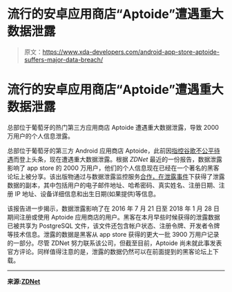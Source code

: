 # 流行的安卓应用商店“Aptoide”遭遇重大数据泄露

> 原文：<https://www.xda-developers.com/android-app-store-aptoide-suffers-major-data-breach/>

# 流行的安卓应用商店“Aptoide”遭遇重大数据泄露

总部位于葡萄牙的热门第三方应用商店 Aptoide 遭遇重大数据泄露，导致 2000 万用户的个人信息泄露。

总部位于葡萄牙的第三方 Android 应用商店 Aptoide，此前因[指控谷歌不公平待遇](https://www.xda-developers.com/aptoide-accuses-google-of-not-playing-fair-with-alternative-app-stores/)而登上头条，现在遭遇重大数据泄露。根据 *ZDNet* 最近的一份报告，数据泄露影响了 app store 的 2000 万用户，他们的个人信息现在已经在一个著名的黑客论坛上被分享。该出版物通过与数据泄露监控服务[合作，在泄露事件](https://underthebreach.com/)下获得了泄露数据的副本，其中包括用户的电子邮件地址、哈希密码、真实姓名、注册日期、注册 IP 地址、设备详细信息和出生日期(如果提供)等信息。

该报告进一步揭示，数据泄露影响了在 2016 年 7 月 21 日至 2018 年 1 月 28 日期间注册或使用 Aptoide 应用商店的用户。黑客在本月早些时候获得的泄露数据已被共享为 PostgreSQL 文件，该文件还包含帐户状态、注册令牌、开发者令牌等技术信息。泄露的数据是黑客从 app store 获得的更大一批 3900 万用户记录的一部分。尽管 ZDNet 努力联系该公司，但截至目前，Aptoide 尚未就此事发表官方评论。同样值得注意的是，泄露的数据仍然可以在前面提到的黑客论坛上下载。

* * *

**来源:[ZDNet](https://www.zdnet.com/article/details-of-20-million-aptoide-app-store-users-leaked-on-hacking-forum/)**